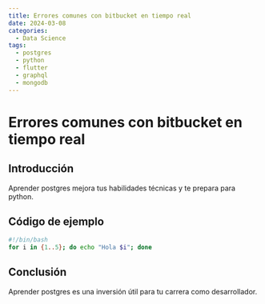 ```yaml
---
title: Errores comunes con bitbucket en tiempo real
date: 2024-03-08
categories:
  - Data Science
tags:
  - postgres
  - python
  - flutter
  - graphql
  - mongodb
---
```


# Errores comunes con bitbucket en tiempo real

## Introducción

Aprender postgres mejora tus habilidades técnicas y te prepara para python.

## Código de ejemplo

```bash
#!/bin/bash
for i in {1..5}; do echo "Hola $i"; done
```

## Conclusión

Aprender postgres es una inversión útil para tu carrera como desarrollador.